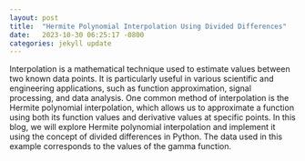 ```yaml
---
layout: post
title:  "Hermite Polynomial Interpolation Using Divided Differences"
date:   2023-10-30 06:25:17 -0800
categories: jekyll update
---
```

Interpolation is a mathematical technique used to estimate values between two known data points. It is particularly useful in various scientific and engineering applications, such as function approximation, signal processing, and data analysis. One common method of interpolation is the Hermite polynomial interpolation, which allows us to approximate a function using both its function values and derivative values at specific points. In this blog, we will explore Hermite polynomial interpolation and implement it using the concept of divided differences in Python. The data used in this example corresponds to the values of the gamma function.

<div>                        <script type="text/javascript">window.PlotlyConfig = {MathJaxConfig: 'local'};</script>
        <script charset="utf-8" src="https://cdn.plot.ly/plotly-2.24.1.min.js"></script>                <div id="413a84a9-68cc-49aa-acaa-079552e557b9" class="plotly-graph-div" style="height:100%; width:100%;"></div>            <script type="text/javascript">                                    window.PLOTLYENV=window.PLOTLYENV || {};                                    if (document.getElementById("413a84a9-68cc-49aa-acaa-079552e557b9")) {                    Plotly.newPlot(                        "413a84a9-68cc-49aa-acaa-079552e557b9",                        [{"line":{"color":"pink","width":8},"mode":"lines","name":"Hermite interpolation","x":[1.0,1.068598868118676,1.137197736237352,1.2057966043560282,1.2743954724747042,1.3429943405933802,1.4115932087120564,1.4801920768307324,1.5487909449494084,1.6173898130680844,1.6859886811867604,1.7545875493054366,1.8231864174241126,1.8917852855427886,1.9603841536614648,2.0289830217801406,2.0975818898988168,2.166180758017493,2.2347796261361688,2.303378494254845,2.3719773623735207,2.440576230492197,2.509175098610873,2.5777739667295494,2.646372834848225,2.714971702966901,2.783570571085577,2.8521694392042534,2.9207683073229296,2.9893671754416054,3.0579660435602816,3.1265649116789573,3.1951637797976336,3.2637626479163098,3.3323615160349855,3.4009603841536618,3.4695592522723375,3.5381581203910137,3.60675698850969,3.6753558566283657,3.743954724747042,3.812553592865718,3.881152460984394,3.94975132910307,4.018350197221746,4.086949065340422,4.155547933459099,4.224146801577774,4.29274566969645,4.3613445378151265],"y":[1.0,0.9659245775730984,0.9384577673137093,0.9173067220594185,0.9019773991075322,0.8919240187708956,0.8866370202519452,0.8856883096242694,0.8887482943142079,0.8955856072931827,0.9060574665247169,0.9200962193235663,0.9376957194079819,0.9588997127546003,0.9837933070584358,1.0124978127823911,1.045168719540883,1.0819962619547705,1.1232078901587268,1.1690719518213843,1.2199019788016077,1.2760611203247387,1.3379664476988322,1.4060930489460879,1.4809780151068572,1.5632245771556867,1.6535067711885456,1.7525750815003345,1.8612635320392972,1.9804986661324173,2.1113107759203253,2.254847624183665,2.412390753712006,2.585374318552978,2.7754062168397073,2.9842911798502763,3.214055403889942,3.466972331856246,3.745589335264744,4.052755354359743,4.391650066955442,4.765815923058815,5.179195453291716,5.6361776897958435,6.141659387775594,6.701129067180035,7.320784774281006,8.007699963068692,8.77005609142439,9.61746549586965],"type":"scatter"},{"line":{"color":"red","dash":"dash"},"mode":"lines","name":"Gamma","x":[1.0,1.068598868118676,1.137197736237352,1.2057966043560282,1.2743954724747042,1.3429943405933802,1.4115932087120564,1.4801920768307324,1.5487909449494084,1.6173898130680844,1.6859886811867604,1.7545875493054366,1.8231864174241126,1.8917852855427886,1.9603841536614648,2.0289830217801406,2.0975818898988168,2.166180758017493,2.2347796261361688,2.303378494254845,2.3719773623735207,2.440576230492197,2.509175098610873,2.5777739667295494,2.646372834848225,2.714971702966901,2.783570571085577,2.8521694392042534,2.9207683073229296,2.9893671754416054,3.0579660435602816,3.1265649116789573,3.1951637797976336,3.2637626479163098,3.3323615160349855,3.4009603841536618,3.4695592522723375,3.5381581203910137,3.60675698850969,3.6753558566283657,3.743954724747042,3.812553592865718,3.881152460984394,3.94975132910307,4.018350197221746,4.086949065340422,4.155547933459099,4.224146801577774,4.29274566969645,4.3613445378151265],"y":[1.0,0.9647853622178043,0.9373868936844563,0.9166511582339111,0.9017052767170063,0.8918866218008386,0.8866934954741645,0.8857499789754019,0.8887805700024963,0.8955917202622706,0.9060583353346633,0.9201139136028419,0.937743407662379,0.9589781658890083,0.983892500263962,1.012601558354999,1.0452602712413848,1.0820632173516669,1.1232452927466532,1.1690831167853823,1.2198971321036511,1.2760543820266919,1.3379719687893599,1.4061212136007375,1.481032555673989,1.5633012426230788,1.6535938797262546,1.7526559209905268,1.861320201176811,1.9805166253819357,2.111283151828385,2.2547782245969454,2.4122948365824524,2.5852764294224806,2.7753348670527007,2.984270753448622,3.214096403661103,3.4670618211678725,3.745684084672299,4.052780604730589,4.39150677606516,4.765398626373478,5.178421148305413,5.6350230997138535,6.140199170193696,6.69956054151851,7.319415018409905,8.006858077075906,8.769876375537969,9.61746549586965],"type":"scatter"},{"mode":"markers","name":"data","x":[1.0,1.672268907563025,2.34453781512605,3.0168067226890756,3.6890756302521006,4.3613445378151265],"y":[1.0,0.9036765465063242,1.1989519731813165,2.0313727928762835,4.11788808355737,9.61746549586965],"type":"scatter"}],                        {"legend":{"x":0.5,"y":1},"title":{"text":"Hermite Interpolation vs. Gamma"},"xaxis":{"title":{"text":"X-Axis"}},"yaxis":{"title":{"text":"Y-Axis"}},"template":{"data":{"histogram2dcontour":[{"type":"histogram2dcontour","colorbar":{"outlinewidth":0,"ticks":""},"colorscale":[[0.0,"#0d0887"],[0.1111111111111111,"#46039f"],[0.2222222222222222,"#7201a8"],[0.3333333333333333,"#9c179e"],[0.4444444444444444,"#bd3786"],[0.5555555555555556,"#d8576b"],[0.6666666666666666,"#ed7953"],[0.7777777777777778,"#fb9f3a"],[0.8888888888888888,"#fdca26"],[1.0,"#f0f921"]]}],"choropleth":[{"type":"choropleth","colorbar":{"outlinewidth":0,"ticks":""}}],"histogram2d":[{"type":"histogram2d","colorbar":{"outlinewidth":0,"ticks":""},"colorscale":[[0.0,"#0d0887"],[0.1111111111111111,"#46039f"],[0.2222222222222222,"#7201a8"],[0.3333333333333333,"#9c179e"],[0.4444444444444444,"#bd3786"],[0.5555555555555556,"#d8576b"],[0.6666666666666666,"#ed7953"],[0.7777777777777778,"#fb9f3a"],[0.8888888888888888,"#fdca26"],[1.0,"#f0f921"]]}],"heatmap":[{"type":"heatmap","colorbar":{"outlinewidth":0,"ticks":""},"colorscale":[[0.0,"#0d0887"],[0.1111111111111111,"#46039f"],[0.2222222222222222,"#7201a8"],[0.3333333333333333,"#9c179e"],[0.4444444444444444,"#bd3786"],[0.5555555555555556,"#d8576b"],[0.6666666666666666,"#ed7953"],[0.7777777777777778,"#fb9f3a"],[0.8888888888888888,"#fdca26"],[1.0,"#f0f921"]]}],"heatmapgl":[{"type":"heatmapgl","colorbar":{"outlinewidth":0,"ticks":""},"colorscale":[[0.0,"#0d0887"],[0.1111111111111111,"#46039f"],[0.2222222222222222,"#7201a8"],[0.3333333333333333,"#9c179e"],[0.4444444444444444,"#bd3786"],[0.5555555555555556,"#d8576b"],[0.6666666666666666,"#ed7953"],[0.7777777777777778,"#fb9f3a"],[0.8888888888888888,"#fdca26"],[1.0,"#f0f921"]]}],"contourcarpet":[{"type":"contourcarpet","colorbar":{"outlinewidth":0,"ticks":""}}],"contour":[{"type":"contour","colorbar":{"outlinewidth":0,"ticks":""},"colorscale":[[0.0,"#0d0887"],[0.1111111111111111,"#46039f"],[0.2222222222222222,"#7201a8"],[0.3333333333333333,"#9c179e"],[0.4444444444444444,"#bd3786"],[0.5555555555555556,"#d8576b"],[0.6666666666666666,"#ed7953"],[0.7777777777777778,"#fb9f3a"],[0.8888888888888888,"#fdca26"],[1.0,"#f0f921"]]}],"surface":[{"type":"surface","colorbar":{"outlinewidth":0,"ticks":""},"colorscale":[[0.0,"#0d0887"],[0.1111111111111111,"#46039f"],[0.2222222222222222,"#7201a8"],[0.3333333333333333,"#9c179e"],[0.4444444444444444,"#bd3786"],[0.5555555555555556,"#d8576b"],[0.6666666666666666,"#ed7953"],[0.7777777777777778,"#fb9f3a"],[0.8888888888888888,"#fdca26"],[1.0,"#f0f921"]]}],"mesh3d":[{"type":"mesh3d","colorbar":{"outlinewidth":0,"ticks":""}}],"scatter":[{"fillpattern":{"fillmode":"overlay","size":10,"solidity":0.2},"type":"scatter"}],"parcoords":[{"type":"parcoords","line":{"colorbar":{"outlinewidth":0,"ticks":""}}}],"scatterpolargl":[{"type":"scatterpolargl","marker":{"colorbar":{"outlinewidth":0,"ticks":""}}}],"bar":[{"error_x":{"color":"#2a3f5f"},"error_y":{"color":"#2a3f5f"},"marker":{"line":{"color":"#E5ECF6","width":0.5},"pattern":{"fillmode":"overlay","size":10,"solidity":0.2}},"type":"bar"}],"scattergeo":[{"type":"scattergeo","marker":{"colorbar":{"outlinewidth":0,"ticks":""}}}],"scatterpolar":[{"type":"scatterpolar","marker":{"colorbar":{"outlinewidth":0,"ticks":""}}}],"histogram":[{"marker":{"pattern":{"fillmode":"overlay","size":10,"solidity":0.2}},"type":"histogram"}],"scattergl":[{"type":"scattergl","marker":{"colorbar":{"outlinewidth":0,"ticks":""}}}],"scatter3d":[{"type":"scatter3d","line":{"colorbar":{"outlinewidth":0,"ticks":""}},"marker":{"colorbar":{"outlinewidth":0,"ticks":""}}}],"scattermapbox":[{"type":"scattermapbox","marker":{"colorbar":{"outlinewidth":0,"ticks":""}}}],"scatterternary":[{"type":"scatterternary","marker":{"colorbar":{"outlinewidth":0,"ticks":""}}}],"scattercarpet":[{"type":"scattercarpet","marker":{"colorbar":{"outlinewidth":0,"ticks":""}}}],"carpet":[{"aaxis":{"endlinecolor":"#2a3f5f","gridcolor":"white","linecolor":"white","minorgridcolor":"white","startlinecolor":"#2a3f5f"},"baxis":{"endlinecolor":"#2a3f5f","gridcolor":"white","linecolor":"white","minorgridcolor":"white","startlinecolor":"#2a3f5f"},"type":"carpet"}],"table":[{"cells":{"fill":{"color":"#EBF0F8"},"line":{"color":"white"}},"header":{"fill":{"color":"#C8D4E3"},"line":{"color":"white"}},"type":"table"}],"barpolar":[{"marker":{"line":{"color":"#E5ECF6","width":0.5},"pattern":{"fillmode":"overlay","size":10,"solidity":0.2}},"type":"barpolar"}],"pie":[{"automargin":true,"type":"pie"}]},"layout":{"autotypenumbers":"strict","colorway":["#636efa","#EF553B","#00cc96","#ab63fa","#FFA15A","#19d3f3","#FF6692","#B6E880","#FF97FF","#FECB52"],"font":{"color":"#2a3f5f"},"hovermode":"closest","hoverlabel":{"align":"left"},"paper_bgcolor":"white","plot_bgcolor":"#E5ECF6","polar":{"bgcolor":"#E5ECF6","angularaxis":{"gridcolor":"white","linecolor":"white","ticks":""},"radialaxis":{"gridcolor":"white","linecolor":"white","ticks":""}},"ternary":{"bgcolor":"#E5ECF6","aaxis":{"gridcolor":"white","linecolor":"white","ticks":""},"baxis":{"gridcolor":"white","linecolor":"white","ticks":""},"caxis":{"gridcolor":"white","linecolor":"white","ticks":""}},"coloraxis":{"colorbar":{"outlinewidth":0,"ticks":""}},"colorscale":{"sequential":[[0.0,"#0d0887"],[0.1111111111111111,"#46039f"],[0.2222222222222222,"#7201a8"],[0.3333333333333333,"#9c179e"],[0.4444444444444444,"#bd3786"],[0.5555555555555556,"#d8576b"],[0.6666666666666666,"#ed7953"],[0.7777777777777778,"#fb9f3a"],[0.8888888888888888,"#fdca26"],[1.0,"#f0f921"]],"sequentialminus":[[0.0,"#0d0887"],[0.1111111111111111,"#46039f"],[0.2222222222222222,"#7201a8"],[0.3333333333333333,"#9c179e"],[0.4444444444444444,"#bd3786"],[0.5555555555555556,"#d8576b"],[0.6666666666666666,"#ed7953"],[0.7777777777777778,"#fb9f3a"],[0.8888888888888888,"#fdca26"],[1.0,"#f0f921"]],"diverging":[[0,"#8e0152"],[0.1,"#c51b7d"],[0.2,"#de77ae"],[0.3,"#f1b6da"],[0.4,"#fde0ef"],[0.5,"#f7f7f7"],[0.6,"#e6f5d0"],[0.7,"#b8e186"],[0.8,"#7fbc41"],[0.9,"#4d9221"],[1,"#276419"]]},"xaxis":{"gridcolor":"white","linecolor":"white","ticks":"","title":{"standoff":15},"zerolinecolor":"white","automargin":true,"zerolinewidth":2},"yaxis":{"gridcolor":"white","linecolor":"white","ticks":"","title":{"standoff":15},"zerolinecolor":"white","automargin":true,"zerolinewidth":2},"scene":{"xaxis":{"backgroundcolor":"#E5ECF6","gridcolor":"white","linecolor":"white","showbackground":true,"ticks":"","zerolinecolor":"white","gridwidth":2},"yaxis":{"backgroundcolor":"#E5ECF6","gridcolor":"white","linecolor":"white","showbackground":true,"ticks":"","zerolinecolor":"white","gridwidth":2},"zaxis":{"backgroundcolor":"#E5ECF6","gridcolor":"white","linecolor":"white","showbackground":true,"ticks":"","zerolinecolor":"white","gridwidth":2}},"shapedefaults":{"line":{"color":"#2a3f5f"}},"annotationdefaults":{"arrowcolor":"#2a3f5f","arrowhead":0,"arrowwidth":1},"geo":{"bgcolor":"white","landcolor":"#E5ECF6","subunitcolor":"white","showland":true,"showlakes":true,"lakecolor":"white"},"title":{"x":0.05},"mapbox":{"style":"light"}}}},                        {"responsive": true}                    )                };                            </script>        </div>
## Understanding Hermite Polynomial Interpolation

Hermite polynomial interpolation is a powerful interpolation technique that provides an accurate approximation of a function by taking into account not only its function values at given points but also its derivative values. This results in a more flexible interpolation method that can accurately represent complex functions.

The divided differences method is a key concept in Hermite polynomial interpolation. It involves computing differences between function values at distinct points and using these differences to construct a polynomial. In the case of Hermite interpolation, we use the divided differences method to create a polynomial that matches both function values and derivative values.

## Divided Differences Method

The divided differences method is a recursive algorithm used to compute coefficients for interpolating polynomials. It takes a set of points and their corresponding function values (and derivative values in the case of Hermite interpolation) and constructs a polynomial that passes through these points. The divided differences are computed in a step-by-step manner, and the final polynomial is built by combining these differences.

Let's implement Hermite polynomial interpolation using the divided differences method in Python with NumPy and Matplotlib. We'll break the code into blocks and explain each step.

### Import Libraries

In this first code block, we import the necessary libraries, including NumPy for array operations and Matplotlib for data visualization. Additionally, we import `scipy.special.gamma` to compare our Hermite interpolation with the gamma function.

```python
import numpy as np
import matplotlib.pyplot as plt
from scipy.special import gamma
```

### Compute Divided Differences


|   $$z$$   |   $$f[z]$$   |   First   |   Second              |
|-------|-------|-------|-------------------|
| $$z_0 = x_0$$ | $$f [z_0] = f(x_0)$$ |  |  |
| $$z_1 = x_0$$ | $$f [z_1] = f(x_0)$$ | $$f[z_0, z_1] =f'(x_0)$$ |  |
| $$z_2 = x_1$$ | $$f [z_2] = f(x_1)$$ | $$f[z_1, z_2] =\frac{ f[z_2] - f[z_1]}{z_2 - z_1}$$ | $$f[z_0,z_1, z_2]= \frac{f[z_1, z_2] - f[z_0, z_1]}{z_2 - z_0}$$ |
| $$z_3 = x_1$$ | $$f [z_3] = f(x_1)$$ | $$f[z_2, z_3] =f'(x_1)$$ | $$f[z_1, z_2, z_3] =\frac{f[z_2, z_3] - f[z_1, z_2]}{z_3 - z_1}$$ |
| $$z_4 = x_2$$ | $$f [z_4] = f(x_2)$$ | $$f[z_3, z_4] = \frac{f[z_4] - f[z_3]}{z_4 - z_3}$$ | $$f[z_2, z_3, z_4] =\frac{f[z_3, z_4] - f[z_2, z_3]}{z_4 - z_2}$$ |
| $$z_5 = x_2$$ | $$f [z_5] = f(x_2)$$ | $$f[z_4, z_5] = f'(x_2)$$ | $$f[z_3, z_4, z_5] =\frac{f[z_4, z_5] - f[z_3, z_4]}{z_5 - z_3}$$ |

The following code block defines the `hermitedivdiff` function, which calculates the divided differences required for Hermite interpolation. It takes three arrays as input: `x_values` (data points), `y_values` (function values), and `y_prime_values` (derivative values).

```python
def hermitedivdiff(x_values, y_values, y_prime_values):
    m = len x_values
    l = 2 * m
    z = np.zeros(l)
    a = np.zeros(l)
    Q = []

    for i in range(m):
        z[2 * i:2 * i + 2] = x_values[i]
        a[2 * i:2 * i + 2] = y_values[i]
    Q.append(a.tolist())

    for i in np.flip(range(2, l, 2)):
        a[i] = (a[i] - a[i - 1]) / (z[i] - z[i - 1])
    for i in range(0, m):
        a[2 * i + 1] = y_prime_values[i]
    Q.append(a[1::].tolist())

    for j in range(2, l):
        for i in np.flip(range(j, l)):
            a[i] = (a[i] - a[i - 1]) / (z[i] - z[i - j])
        Q.append(a[j::].tolist())

    return a
```
Given the data:
```python
xs = np.linspace(1, 5, 120)
ys = gamma(xs)
dx = xs[1] - xs[0]
y_prime_values = np.gradient(ys, dx)
sel=list(range(0,120,int(120/6)))
x_values = [xs[s] for s in sel]
y_values = [ys[s] for s in sel]
y_prime_values = [y_prime_values[s] for s in sel]
```

| x_values      | y_values     | y_prime_values |
|-------------- | ------------ | -------------- |
| 1            | 1            | -0.544959341   |
| 1.672268908  | 0.903676547  | 0.168339662    |
| 2.344537815  | 1.198951973  | 0.748269084    |
| 3.016806723  | 2.031372793  | 1.888625776    |
| 3.68907563   | 4.117888084  | 4.794227246    |
| 4.361344538  | 9.617465496  | 13.02618544    |

The divided difference table ($$Q$$) for the given data is as follows:


| $$f[z]$$      | First       | Second     | Third      | 4th     | 5th     | 6th     | 7th     | 8th    | 9th    | 10th   | 11th  |
|--------------|-------------|-------------|-------------|-------------|-------------|-------------|-------------|-------------|-------------|-------------|-------------|
| 1            |             |             |             |             |             |             |             |             |             |             |             |
| -0.54496      | 1           |             |             |             |             |             |             |             |             |             |             |
| 0.59750      | -0.14328    | 0.90368     |             |             |             |             |             |             |             |             |             |
| -0.19927     | 0.46354     | 0.16834     | 0.90368     |             |             |             |             |             |             |             |             |
| 0.11468      | -0.04507    | 0.40294     | 0.43922     | 1.19895     |             |             |             |             |             |             |             |
| -0.01365     | 0.09633     | 0.08444     | 0.45971     | 0.74827     | 1.19895     |             |             |             |             |             |             |
| 0.00424      | -0.00509    | 0.08605     | 0.20015     | 0.72881     | 1.23823     | 2.03137     |             |             |             |             |             |
| 0.00447      | 0.01327     | 0.02166     | 0.11518     | 0.35501     | 0.96747     | 1.88863     | 2.03137     |             |             |             |             |
| -0.00208     | -0.00112    | 0.01026     | 0.04235     | 0.20059     | 0.62471     | 1.80741     | 3.10369     | 4.11789     |             |             |             |
| 0.00175      | 0.00262     | 0.00594     | 0.02224     | 0.08720     | 0.31784     | 1.05205     | 2.51467     | 4.79423     | 4.11789     |             |             |
| -0.00086     | -0.00115    | -0.00123    | 0.00263     | 0.02931     | 0.14632     | 0.61294     | 1.87618     | 5.03726     | 8.18062     | 9.61747     |             |
| 0.00063      | 0.00125     | 0.00305     | 0.00696     | 0.02134     | 0.07236     | 0.29226     | 1.00590     | 3.22864     | 7.20778     | 13.02619    | 9.61747     |

### The Hermite Interpolation Polynomial

At the core of Hermite interpolation is the construction of a polynomial, denoted as *H(x)*, that represents the approximation of a given function. The Hermite polynomial *H(x)* is expressed as:

$$H(x) = Q_{0,0} + Q_{1,1}(x - x_0) + Q_{2,2}(x - x_0)^2 + Q_{3,3}(x - x_0)^2(x - x_1) + Q_{4,4}(x - x_0)^2(x - x_1)^2 + \ldots + Q_{2n+1,2n+1}(x - x_0)^2(x - x_1)^2 \ldots (x - x_{n-1})^2(x - x_n).$$

In this equation, *H(x)* is the Hermite interpolation polynomial, and it is defined by the coefficients $$Q_{i,i}$$, where *i* ranges from 0 to $$2n+1$$, where $$n$$ is the degree of the polynomial. Each $$Q_{i,i}$$ represents an entry in the divided-difference table. 


### Hermite Polynomial Approximation

In this code block, we define the `hermite_poly_approx` function, which uses the divided differences computed in the previous step to approximate the Hermite polynomial at a given point `x`.

```python
def hermite_poly_approx(x_values, y_values, y_prime_values, x):
    m = len(x_values)
    Q = hermitedivdiff(x_values, y_values, y_prime_values)
    z = np.zeros(2 * m)
    for i in range(m):
        z[2 * i:2 * i + 2] = x_values[i]
    Hx = Q[0]
    pr = 1
    for j in range(2 * m - 1):
        pr *= x - z[j]
        Hx += Q[j + 1] * pr
    return Hx
```

### Input Data and Visualization

In this final code block, we provide sample input data (`x_values`, `y_values`, and `y_prime_values`) and generate the Hermite polynomial interpolation over a specified range using the `hermite_poly_approx` function. We also visualize the results using Matplotlib.

```python
xaxis=np.linspace(x_values[0],x_values[-1])
interp = hermite_poly_approx(x_values, y_values, y_prime_values, xaxis)
plt.plot(xaxis, interp, label='Hermite interpolation',linewidth=8.0,color='pink')
plt.plot(xaxis, gamma(xaxis), label="Gamma",linestyle='--',color='red')
plt.plot(x_values, y_values, 'o', label='data')
plt.legend(loc='upper left');```

You can use this code to perform Hermite polynomial interpolation and visualize the results for your specific data and application. Hermite interpolation, with its ability to account for both function values and derivative values, is a versatile tool for approximating complex functions accurately.